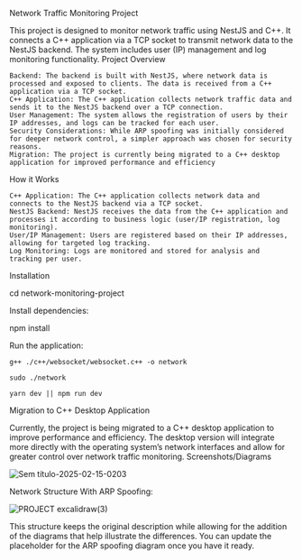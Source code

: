 Network Traffic Monitoring Project

This project is designed to monitor network traffic using NestJS and C++. It connects a C++ application via a TCP socket to transmit network data to the NestJS backend. The system includes user (IP) management and log monitoring functionality.
Project Overview

    Backend: The backend is built with NestJS, where network data is processed and exposed to clients. The data is received from a C++ application via a TCP socket.
    C++ Application: The C++ application collects network traffic data and sends it to the NestJS backend over a TCP connection.
    User Management: The system allows the registration of users by their IP addresses, and logs can be tracked for each user.
    Security Considerations: While ARP spoofing was initially considered for deeper network control, a simpler approach was chosen for security reasons.
    Migration: The project is currently being migrated to a C++ desktop application for improved performance and efficiency 

How it Works

    C++ Application: The C++ application collects network data and connects to the NestJS backend via a TCP socket.
    NestJS Backend: NestJS receives the data from the C++ application and processes it according to business logic (user/IP registration, log monitoring).
    User/IP Management: Users are registered based on their IP addresses, allowing for targeted log tracking.
    Log Monitoring: Logs are monitored and stored for analysis and tracking per user.

Installation



cd network-monitoring-project

Install dependencies:

npm install

Run the application:
    
    g++ ./c++/websocket/websocket.c++ -o network 
    
    sudo ./network
    
    yarn dev || npm run dev

Migration to C++ Desktop Application


  

Currently, the project is being migrated to a C++ desktop application to improve performance and efficiency. The desktop version will integrate more directly with the operating system’s network interfaces and allow for greater control over network traffic monitoring.
Screenshots/Diagrams


![Sem título-2025-02-15-0203](https://github.com/user-attachments/assets/8756af35-dbb3-4698-95db-57e385f48534)

Network Structure With ARP Spoofing:

![PROJECT excalidraw(3)](https://github.com/user-attachments/assets/a0b638c9-6294-43b9-b5dd-23625c9a0fca)


This structure keeps the original description while allowing for the addition of the diagrams that help illustrate the differences. You can update the placeholder for the ARP spoofing diagram once you have it ready.



